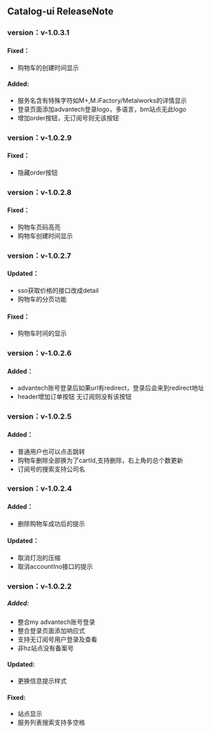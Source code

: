 ## Catalog-ui ReleaseNote

### version：v-1.0.3.1
#### Fixed：
- 购物车的创建时间显示
#### Added:
- 服务名含有特殊字符如M+,M.iFactory/Metalworks的详情显示
- 登录页面添加advantech登录logo，多语言，bm站点无此logo
- 增加order按钮，无订阅号则无该按钮

### version：v-1.0.2.9
#### Fixed：
- 隐藏order按钮 

### version：v-1.0.2.8
#### Fixed：
- 购物车页码高亮
- 购物车创建时间显示

### version：v-1.0.2.7
#### Updated：
- sso获取价格的接口改成detail
- 购物车的分页功能
#### Fixed：
- 购物车时间的显示

### version：v-1.0.2.6
#### Added：
- advantech账号登录后如果url有redirect，登录后会来到redirect地址
- header增加订单按钮 无订阅则没有该按钮

### version：v-1.0.2.5
####  Added：
- 普通用户也可以点击跳转
- 购物车删除全部换为了cartId,支持删除，右上角的总个数更新
- 订阅号的搜索支持公司名

### version：v-1.0.2.4
####  Added：
- 删除购物车成功后的提示
####  Updated：
- 取消灯泡的压缩
- 取消accountIno接口的提示

### version：v-1.0.2.2
##### Added:
- 整合my advantech账号登录
- 整合登录页面添加响应式
- 支持无订阅号用户登录及查看
- 非hz站点没有备案号
#### Updated:
- 更换信息提示样式
#### Fixed:
- 站点显示
- 服务列表搜索支持多空格
